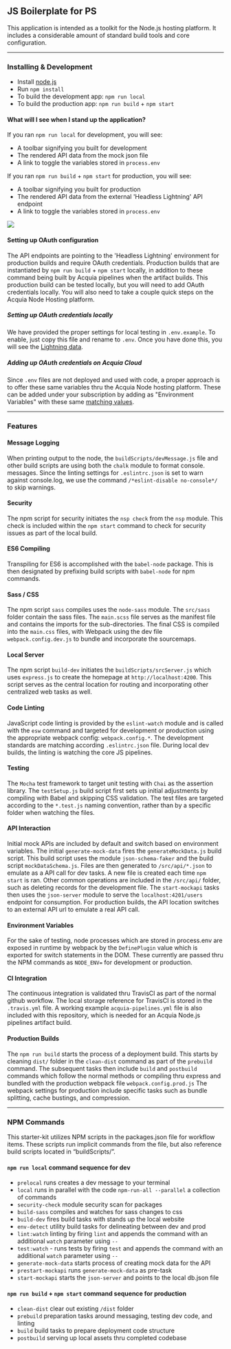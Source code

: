 ## JS Boilerplate for PS

This application is intended as a toolkit for the Node.js hosting platform. It includes a considerable amount of standard build tools and core configuration.  

<!-- update Sept 22 -->

- - - - - - - - - - - - - - - - - - - - - - - - - - - - - - - - - - - - - - - - - - 

### Installing & Development  

- Install [node.js](https://nodejs.org)
- Run `npm install`
- To build the development app: `npm run local`
- To build the production app: `npm run build` + `npm start`

#### What will I see when I stand up the application?

If you ran `npm run local` for development, you will see:

- A toolbar signifying you built for development 
- The rendered API data from the mock json file
- A link to toggle the variables stored in `process.env` 

If you ran `npm run build` + `npm start` for production, you will see:

- A toolbar signifying you built for production 
- The rendered API data from the external 'Headless Lightning' API endpoint
- A link to toggle the variables stored in `process.env` 

![](https://content.screencast.com/users/BedimStudios/folders/Jing/media/2028c680-8c82-4e77-a1df-72e66ccbdf4c/00002510.png "")


#### Setting up OAuth configuration 

The API endpoints are pointing to the 'Headless Lightning' environment for production builds and require OAuth credentials. Production builds that are instantiated by `npm run build` + `npm start` locally, in addition to these command being built by Acquia pipelines when the artifact builds. This production build can be tested locally, but you will need to add OAuth credentials locally. You will also need to take a couple quick steps on the Acquia Node Hosting platform. 

##### Setting up OAuth credentials locally 

We have provided the proper settings for local testing in `.env.example`. To enable, just copy this file and rename to `.env`. Once you have done this, you will see the [Lightning data](https://screencast.com/t/7qiJajeimWGM).  

##### Adding up OAuth credentials on Acquia Cloud

Since `.env` files are not deployed and used with code, a proper approach is to offer these same variables thru the Acquia Node hosting platform. These can be added under your subscription by adding as "Environment Variables" with these same [matching values](https://screencast.com/t/04HXmL86rwb).



- - - - - - - - - - - - - - - - - - - - - - - - - - - - - - - - - - - - - - - - - - 

### Features
 
#### Message Logging 

When printing output to the node, the `buildScripts/devMessage.js` file and other build scripts are using both the `chalk` module to format console. messages. Since the linting settings for `.eslintrc.json` is set to warn against console.log, we use the command `/*eslint-disable no-console*/` to skip warnings. 

#### Security 

The npm script for security initiates the `nsp check` from the `nsp` module. This check is included within the `npm start` command to check for security issues as part of the local build. 

#### ES6 Compiling 

Transpiling for ES6 is accomplished with the `babel-node` package. This is then designated by prefixing build scripts with `babel-node` for npm commands. 

#### Sass / CSS 

The npm script `sass` compiles uses the `node-sass` module. The `src/sass` folder contain the sass files. The `main.scss` file serves as the manifest file and contains the imports for the sub-directories.  The final CSS is compiled into the `main.css` files, with Webpack using the dev file `webpack.config.dev.js` to bundle and incorporate the sourcemaps. 

#### Local Server

The npm script `build-dev` initiates the `buildScripts/srcServer.js` which uses `express.js` to create the homepage at `http://localhost:4200`. This script serves as the central location for routing and incorporating other centralized web tasks as well.   

#### Code Linting 

JavaScript code linting is provided by the `eslint-watch` module and is called with the `esw` command and targeted for development or production using the appropriate webpack config: `webpack.config.*`. The development standards are matching according `.eslintrc.json` file. During local dev builds, the linting is watching the core JS pipelines. 

#### Testing

The `Mocha` test framework to target unit testing with `Chai` as the assertion library. The `testSetup.js` build script first sets up initial adjustments by compiling with Babel and skipping CSS validation. The test files are targeted according to the `*.test.js` naming convention, rather than by a specific folder when watching the files. 

#### API Interaction 

Initial mock APIs are included by default and switch based on environment variables. The initial `generate-mock-data` fires the `generateMockData.js` build script. This build script uses the module `json-schema-faker` and the build script `mockDataSchema.js`. Files are then generated to `/src/api/*.json` to emulate as a API call for dev tasks. A new file is created each time `npm start` is ran. Other common operations are included in the `/src/api/` folder, such as deleting records for the development file. The `start-mockapi` tasks then uses the `json-server` module to serve the `localhost:4201/users` endpoint for consumption. For production builds, the API location switches to an external API url to emulate a real API call. 

#### Environment Variables 

For the sake of testing, node processes which are stored in process.env are exposed in runtime by webpack by the `DefinePlugin` value which is exported for switch statements in the DOM. These currently are passed thru the NPM commands as `NODE_ENV=` for development or production.

#### CI Integration

The continuous integration is validated thru TravisCI as part of the normal github workflow. The local storage reference for TravisCI is stored in the `.travis.yml` file. A working example `acquia-pipelines.yml` file is also included with this repository, which is needed for an Acquia Node.js pipelines artifact build. 

#### Production Builds

The `npm run build` starts the process of a deployment build. This starts by cleaning `dist/` folder in the `clean-dist` command as part of the `prebuild` command. The subsequent tasks then include `build` and `postbuild` commands which follow the normal methods or compiling thru express and bundled with the production webpack file `webpack.config.prod.js` The webpack settings for production include specific tasks such as bundle splitting, cache bustings, and compression. 





- - - - - - - - - - - - - - - - - - - - - - - - - - - - - - - - - - - - - - - - - - 


### NPM Commands

This starter-kit utilizes NPM scripts in the packages.json file for workflow items. These scripts run implicit commands from the file, but also reference build scripts located in “buildScripts/”. 

#### `npm run local` command sequence for dev

- `prelocal` runs creates a dev message to your terminal
- `local`  runs in parallel with the code `npm-run-all --parallel` a collection of commands
- `security-check` module security scan for packages
- `build-sass` compiles and watches for sass changes to css 
- `build-dev` fires build tasks with stands up the local website
- `env-detect` utility build tasks for delineating between dev and prod
- `lint:watch` linting by firing `lint` and appends the command with an additional `watch` parameter using `--`  
- `test:watch` - runs tests by firing `test` and appends the command with an additional `watch` parameter using `--`  
- `generate-mock-data` starts process of creating mock data for the API
- `prestart-mockapi` runs `generate-mock-data` as pre-task 
- `start-mockapi` starts the `json-server` and points to the local db.json file


#### `npm run build` + `npm start` command sequence for production

- `clean-dist` clear out existing `/dist` folder 
- `prebuild` preparation tasks around messaging, testing dev code, and linting
- `build` build tasks to prepare deployment code structure
- `postbuild` serving up local assets thru completed codebase 


